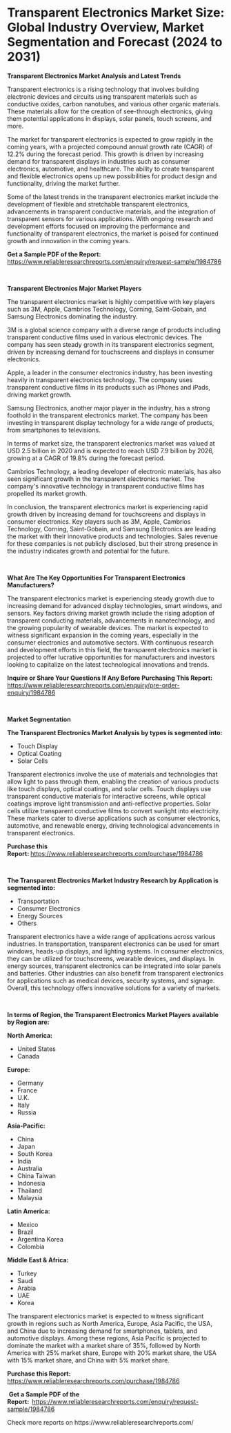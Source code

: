 <p><h1>Transparent Electronics Market Size: Global Industry Overview, Market Segmentation and Forecast (2024 to 2031)</h1></p><p><strong>Transparent Electronics Market Analysis and Latest Trends</strong></p>
<p><p>Transparent electronics is a rising technology that involves building electronic devices and circuits using transparent materials such as conductive oxides, carbon nanotubes, and various other organic materials. These materials allow for the creation of see-through electronics, giving them potential applications in displays, solar panels, touch screens, and more.</p><p>The market for transparent electronics is expected to grow rapidly in the coming years, with a projected compound annual growth rate (CAGR) of 12.2% during the forecast period. This growth is driven by increasing demand for transparent displays in industries such as consumer electronics, automotive, and healthcare. The ability to create transparent and flexible electronics opens up new possibilities for product design and functionality, driving the market further.</p><p>Some of the latest trends in the transparent electronics market include the development of flexible and stretchable transparent electronics, advancements in transparent conductive materials, and the integration of transparent sensors for various applications. With ongoing research and development efforts focused on improving the performance and functionality of transparent electronics, the market is poised for continued growth and innovation in the coming years.</p></p>
<p><strong>Get a Sample PDF of the Report:&nbsp;</strong> <a href="https://www.reliableresearchreports.com/enquiry/request-sample/1984786">https://www.reliableresearchreports.com/enquiry/request-sample/1984786</a></p>
<p>&nbsp;</p>
<p><strong>Transparent Electronics Major Market Players</strong></p>
<p><p>The transparent electronics market is highly competitive with key players such as 3M, Apple, Cambrios Technology, Corning, Saint-Gobain, and Samsung Electronics dominating the industry. </p><p>3M is a global science company with a diverse range of products including transparent conductive films used in various electronic devices. The company has seen steady growth in its transparent electronics segment, driven by increasing demand for touchscreens and displays in consumer electronics.</p><p>Apple, a leader in the consumer electronics industry, has been investing heavily in transparent electronics technology. The company uses transparent conductive films in its products such as iPhones and iPads, driving market growth.</p><p>Samsung Electronics, another major player in the industry, has a strong foothold in the transparent electronics market. The company has been investing in transparent display technology for a wide range of products, from smartphones to televisions.</p><p>In terms of market size, the transparent electronics market was valued at USD 2.5 billion in 2020 and is expected to reach USD 7.9 billion by 2026, growing at a CAGR of 19.8% during the forecast period.</p><p>Cambrios Technology, a leading developer of electronic materials, has also seen significant growth in the transparent electronics market. The company's innovative technology in transparent conductive films has propelled its market growth.</p><p>In conclusion, the transparent electronics market is experiencing rapid growth driven by increasing demand for touchscreens and displays in consumer electronics. Key players such as 3M, Apple, Cambrios Technology, Corning, Saint-Gobain, and Samsung Electronics are leading the market with their innovative products and technologies. Sales revenue for these companies is not publicly disclosed, but their strong presence in the industry indicates growth and potential for the future.</p></p>
<p>&nbsp;</p>
<p><strong>What Are The Key Opportunities For Transparent Electronics Manufacturers?</strong></p>
<p><p>The transparent electronics market is experiencing steady growth due to increasing demand for advanced display technologies, smart windows, and sensors. Key factors driving market growth include the rising adoption of transparent conducting materials, advancements in nanotechnology, and the growing popularity of wearable devices. The market is expected to witness significant expansion in the coming years, especially in the consumer electronics and automotive sectors. With continuous research and development efforts in this field, the transparent electronics market is projected to offer lucrative opportunities for manufacturers and investors looking to capitalize on the latest technological innovations and trends.</p></p>
<p><strong>Inquire or Share Your Questions If Any Before Purchasing This Report:</strong> <a href="https://www.reliableresearchreports.com/enquiry/pre-order-enquiry/1984786">https://www.reliableresearchreports.com/enquiry/pre-order-enquiry/1984786</a></p>
<p>&nbsp;</p>
<p><strong>Market Segmentation</strong></p>
<p><strong>The Transparent Electronics Market Analysis by types is segmented into:</strong></p>
<p><ul><li>Touch Display</li><li>Optical Coating</li><li>Solar Cells</li></ul></p>
<p><p>Transparent electronics involve the use of materials and technologies that allow light to pass through them, enabling the creation of various products like touch displays, optical coatings, and solar cells. Touch displays use transparent conductive materials for interactive screens, while optical coatings improve light transmission and anti-reflective properties. Solar cells utilize transparent conductive films to convert sunlight into electricity. These markets cater to diverse applications such as consumer electronics, automotive, and renewable energy, driving technological advancements in transparent electronics.</p></p>
<p><strong>Purchase this Report:&nbsp;</strong><a href="https://www.reliableresearchreports.com/purchase/1984786">https://www.reliableresearchreports.com/purchase/1984786</a></p>
<p>&nbsp;</p>
<p><strong>The Transparent Electronics Market Industry Research by Application is segmented into:</strong></p>
<p><ul><li>Transportation</li><li>Consumer Electronics</li><li>Energy Sources</li><li>Others</li></ul></p>
<p><p>Transparent electronics have a wide range of applications across various industries. In transportation, transparent electronics can be used for smart windows, heads-up displays, and lighting systems. In consumer electronics, they can be utilized for touchscreens, wearable devices, and displays. In energy sources, transparent electronics can be integrated into solar panels and batteries. Other industries can also benefit from transparent electronics for applications such as medical devices, security systems, and signage. Overall, this technology offers innovative solutions for a variety of markets.</p></p>
<p>&nbsp;</p>
<p><strong>In terms of Region, the Transparent Electronics Market Players available by Region are:</strong></p>
<p>
    <p> <strong> North America: </strong>
        <ul>
            <li>United States</li>
            <li>Canada</li>
        </ul>
        </p> 
    <p> <strong> Europe: </strong>
        <ul>
            <li>Germany</li>
            <li>France</li>
            <li>U.K.</li>
            <li>Italy</li>
            <li>Russia</li>
        </ul>
        </p> 
    <p> <strong> Asia-Pacific: </strong>
        <ul>
            <li>China</li>
            <li>Japan</li>
            <li>South Korea</li>
            <li>India</li>
            <li>Australia</li>
            <li>China Taiwan</li>
            <li>Indonesia</li>
            <li>Thailand</li>
            <li>Malaysia</li>
        </ul>
        </p> 
    <p> <strong> Latin America: </strong>
        <ul>
            <li>Mexico</li>
            <li>Brazil</li>
            <li>Argentina Korea</li>
            <li>Colombia</li>
        </ul>
        </p> 
    <p> <strong> Middle East & Africa: </strong>
        <ul>
            <li>Turkey</li>
            <li>Saudi</li>
            <li>Arabia</li>
            <li>UAE</li>
            <li>Korea</li>
        </ul>
    </p>
    </p>
<p><p>The transparent electronics market is expected to witness significant growth in regions such as North America, Europe, Asia Pacific, the USA, and China due to increasing demand for smartphones, tablets, and automotive displays. Among these regions, Asia Pacific is projected to dominate the market with a market share of 35%, followed by North America with 25% market share, Europe with 20% market share, the USA with 15% market share, and China with 5% market share.</p></p>
<p><strong>Purchase this Report: </strong><a href="https://www.reliableresearchreports.com/purchase/1984786">https://www.reliableresearchreports.com/purchase/1984786</a></p>
<p>&nbsp;<strong>Get a Sample PDF of the Report:&nbsp;&nbsp;</strong><a href="https://www.reliableresearchreports.com/enquiry/request-sample/1984786">https://www.reliableresearchreports.com/enquiry/request-sample/1984786</a></p>
<p><strong></strong></p>
<p>Check more reports on https://www.reliableresearchreports.com/</p>